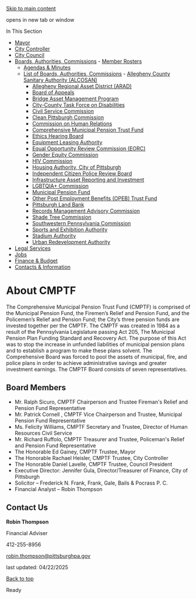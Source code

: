 [Skip to main content](https://www.pittsburghpa.gov/City-Government/Boards-Authorities-Commissions/List-of-Boards-Authorities-Commissions/Comprehensive-Municipal-Pension-Trust-Fund/About-CMPTF#main-content)

opens in new tab or window

In This Section

- [Mayor](https://www.pittsburghpa.gov/City-Government/Mayor)
- [City Controller](https://www.pittsburghpa.gov/City-Government/City-Controllers-Office)
- [City Council](https://www.pittsburghpa.gov/City-Government/City-Council)
- [Boards, Authorities, Commissions](https://www.pittsburghpa.gov/City-Government/Boards-Authorities-Commissions)  - [Member Rosters](https://www.pittsburghpa.gov/City-Government/Boards-Authorities-Commissions/Member-Rosters)
  - [Agendas & Minutes](https://www.pittsburghpa.gov/City-Government/Boards-Authorities-Commissions/Agendas-Minutes)
  - [List of Boards, Authorities, Commissions](https://www.pittsburghpa.gov/City-Government/Boards-Authorities-Commissions/List-of-Boards-Authorities-Commissions)    - [Allegheny County Sanitary Authority (ALCOSAN)](https://www.pittsburghpa.gov/City-Government/Boards-Authorities-Commissions/List-of-Boards-Authorities-Commissions/Allegheny-County-Sanitary-Authority-ALCOSAN)
    - [Allegheny Regional Asset District (ARAD)](https://www.pittsburghpa.gov/City-Government/Boards-Authorities-Commissions/List-of-Boards-Authorities-Commissions/Allegheny-Regional-Asset-District-ARAD)
    - [Board of Appeals](https://www.pittsburghpa.gov/City-Government/Boards-Authorities-Commissions/List-of-Boards-Authorities-Commissions/Board-of-Appeals)
    - [Bridge Asset Management Program](https://www.pittsburghpa.gov/City-Government/Boards-Authorities-Commissions/List-of-Boards-Authorities-Commissions/Bridge-Asset-Management-Program)
    - [City-County Task Force on Disabilities](https://www.pittsburghpa.gov/City-Government/Boards-Authorities-Commissions/List-of-Boards-Authorities-Commissions/City-County-Task-Force-on-Disabilities)
    - [Civil Service Commission](https://www.pittsburghpa.gov/City-Government/Boards-Authorities-Commissions/List-of-Boards-Authorities-Commissions/Civil-Service-Commission)
    - [Clean Pittsburgh Commission](https://www.pittsburghpa.gov/City-Government/Boards-Authorities-Commissions/List-of-Boards-Authorities-Commissions/Clean-Pittsburgh-Commission)
    - [Commission on Human Relations](https://www.pittsburghpa.gov/City-Government/Boards-Authorities-Commissions/List-of-Boards-Authorities-Commissions/Commission-on-Human-Relations)
    - [Comprehensive Municipal Pension Trust Fund](https://www.pittsburghpa.gov/City-Government/Boards-Authorities-Commissions/List-of-Boards-Authorities-Commissions/Comprehensive-Municipal-Pension-Trust-Fund)
    - [Ethics Hearing Board](https://www.pittsburghpa.gov/City-Government/Boards-Authorities-Commissions/List-of-Boards-Authorities-Commissions/Ethics-Hearing-Board)
    - [Equipment Leasing Authority](https://www.pittsburghpa.gov/City-Government/Boards-Authorities-Commissions/List-of-Boards-Authorities-Commissions/Equipment-Leasing-Authority)
    - [Equal Opportunity Review Commission (EORC)](https://www.pittsburghpa.gov/City-Government/Boards-Authorities-Commissions/List-of-Boards-Authorities-Commissions/Equal-Opportunity-Review-Commission-EORC)
    - [Gender Equity Commission](https://www.pittsburghpa.gov/City-Government/Boards-Authorities-Commissions/List-of-Boards-Authorities-Commissions/Gender-Equity-Commission)
    - [HIV Commission](https://www.pittsburghpa.gov/City-Government/Boards-Authorities-Commissions/List-of-Boards-Authorities-Commissions/HIV-Commission)
    - [Housing Authority, City of Pittsburgh](https://www.pittsburghpa.gov/City-Government/Boards-Authorities-Commissions/List-of-Boards-Authorities-Commissions/Housing-Authority-City-of-Pittsburgh)
    - [Independent Citizen Police Review Board](https://www.pittsburghpa.gov/City-Government/Boards-Authorities-Commissions/List-of-Boards-Authorities-Commissions/Independent-Citizen-Police-Review-Board)
    - [Infrastructure Asset Reporting and Investment](https://www.pittsburghpa.gov/City-Government/Boards-Authorities-Commissions/List-of-Boards-Authorities-Commissions/Infrastructure-Asset-Reporting-and-Investment)
    - [LGBTQIA+ Commission](https://www.pittsburghpa.gov/City-Government/Boards-Authorities-Commissions/List-of-Boards-Authorities-Commissions/LGBTQIA-Commission)
    - [Municipal Pension Fund](https://www.pittsburghpa.gov/City-Government/Boards-Authorities-Commissions/List-of-Boards-Authorities-Commissions/Municipal-Pension-Fund)
    - [Other Post Employment Benefits (OPEB) Trust Fund](https://www.pittsburghpa.gov/City-Government/Boards-Authorities-Commissions/List-of-Boards-Authorities-Commissions/Other-Post-Employment-Benefits-OPEB-Trust-Fund)
    - [Pittsburgh Land Bank](https://www.pittsburghpa.gov/City-Government/Boards-Authorities-Commissions/List-of-Boards-Authorities-Commissions/Pittsburgh-Land-Bank)
    - [Records Management Advisory Commission](https://www.pittsburghpa.gov/City-Government/Boards-Authorities-Commissions/List-of-Boards-Authorities-Commissions/Records-Management-Advisory-Commission)
    - [Shade Tree Commission](https://www.pittsburghpa.gov/City-Government/Boards-Authorities-Commissions/List-of-Boards-Authorities-Commissions/Shade-Tree-Commission)
    - [Southwestern Pennsylvania Commission](https://www.pittsburghpa.gov/City-Government/Boards-Authorities-Commissions/List-of-Boards-Authorities-Commissions/Southwestern-Pennsylvania-Commission)
    - [Sports and Exhibition Authority](https://www.pittsburghpa.gov/City-Government/Boards-Authorities-Commissions/List-of-Boards-Authorities-Commissions/Sports-and-Exhibition-Authority)
    - [Stadium Authority](https://www.pittsburghpa.gov/City-Government/Boards-Authorities-Commissions/List-of-Boards-Authorities-Commissions/Stadium-Authority)
    - [Urban Redevelopment Authority](https://www.pittsburghpa.gov/City-Government/Boards-Authorities-Commissions/List-of-Boards-Authorities-Commissions/Urban-Redevelopment-Authority)
- [Legal Services](https://www.pittsburghpa.gov/City-Government/Legal-Services)
- [Jobs](https://www.pittsburghpa.gov/City-Government/Jobs)
- [Finance & Budget](https://www.pittsburghpa.gov/City-Government/Finance-Budget)
- [Contacts & Information](https://www.pittsburghpa.gov/City-Government/Contacts-Information)

# About CMPTF

The Comprehensive Municipal Pension Trust Fund (CMPTF) is comprised of the Municipal Pension Fund, the Firemen’s Relief and Pension Fund, and the Policemen’s Relief and Pension Fund; the City’s three pension funds are invested together per the CMPTF. The CMPTF was created in 1984 as a result of the Pennsylvania Legislature passing Act 205, The Municipal Pension Plan Funding Standard and Recovery Act. The purpose of this Act was to stop the increase in unfunded liabilities of municipal pension plans and to establish a program to make these plans solvent. The Comprehensive Board was forced to pool the assets of municipal, fire, and police plans in order to achieve administrative savings and greater investment earnings. The CMPTF Board consists of seven representatives.

## Board Members

- Mr. Ralph Sicuro, CMPTF Chairperson and Trustee Fireman's Relief and Pension Fund Representative
- Mr. Patrick Cornell , CMPTF Vice Chairperson and Trustee, Municipal Pension Fund Representative
- Ms. Felicity Williams, CMPTF Secretary and Trustee, Director of Human Resources Civil Service
- Mr. Richard Ruffolo, CMPTF Treasurer and Trustee, Policeman's Relief and Pension Fund Representative
- The Honorable Ed Gainey, CMPTF Trustee, Mayor
- The Honorable Rachael Heisler, CMPTF Trustee, City Controller
- The Honorable Daniel Lavelle, CMPTF Trustee, Council President
- Executive Director: Jennifer Gula, Director/Treasurer of Finance, City of Pittsburgh
- Solicitor – Frederick N. Frank, Frank, Gale, Bails & Pocrass P. C.
- Financial Analyst – Robin Thompson

## Contact Us

**Robin Thompson**

Financial Adviser

412-255-8956

[robin.thompson@pittsburghpa.gov](mailto:robin.thompson@pittsburghpa.gov)

last updated: 04/22/2025

[Back to top](https://www.pittsburghpa.gov/City-Government/Boards-Authorities-Commissions/List-of-Boards-Authorities-Commissions/Comprehensive-Municipal-Pension-Trust-Fund/About-CMPTF#body-top)

Ready
